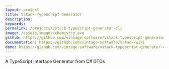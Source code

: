 ```yaml
---
layout: project
title: Vstack TypeScript Generator
description: 
keywords: 
permalink: /projects/vstack-typescript-generator-cli
image: /assets/images/chemistry.svg
github: https://github.com/vintage-software/vstack-typescript-generator-cli
documentation: https://github.com/vintage-software/vstack/wiki
demo: https://github.com/vintage-software/vstack-typescript-generator-cli
---
```


A TypeScript Interface Generator from C# DTOs